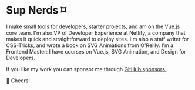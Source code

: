 # Sup Nerds ⌑

I make small tools for developers, starter projects, and am on the Vue.js core team. I'm also VP of Developer Experience at Netlify, a company that makes it quick and straightforward to deploy sites. I'm also a staff writer for CSS-Tricks, and wrote a book on SVG Animations from O'Reilly. I'm a Frontend Master: I have courses on Vue.js, SVG Animation, and Design for Developers.

If you like my work you can sponsor me through [GitHub sponsors.](https://github.com/sponsors/sdras)

🥂 Cheers!
